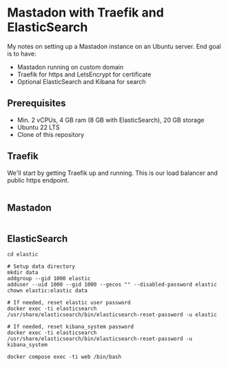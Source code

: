 # Mastadon with Traefik and ElasticSearch

My notes on setting up a Mastadon instance on an Ubuntu server. End goal is to have:
* Mastadon running on custom domain
* Traefik for https and LetsEncrypt for certificate
* Optional ElasticSearch and Kibana for search

## Prerequisites
* Min. 2 vCPUs, 4 GB ram (8 GB with ElasticSearch), 20 GB storage
* Ubuntu 22 LTS
* Clone of this repository

## Traefik
We'll start by getting Traefik up and running. This is our load balancer and public https endpoint.
```

```

## Mastadon
```

```

## ElasticSearch
```
cd elastic

# Setup data directory
mkdir data
addgroup --gid 1000 elastic
adduser --uid 1000 --gid 1000 --gecos "" --disabled-password elastic
chown elastic:elastic data

# If needed, reset elastic user password
docker exec -ti elasticsearch /usr/share/elasticsearch/bin/elasticsearch-reset-password -u elastic

# If needed, reset kibana_system password
docker exec -ti elasticsearch /usr/share/elasticsearch/bin/elasticsearch-reset-password -u kibana_system

docker compose exec -ti web /bin/bash
```

